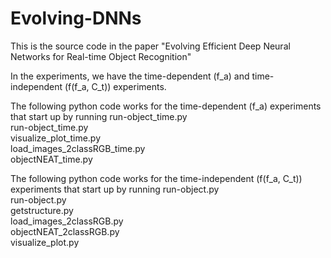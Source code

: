 # Evolving-DNNs

This is the source code in the paper "Evolving Efficient Deep Neural Networks for Real-time Object Recognition"

In the experiments, we have the time-dependent (f_a) and time-independent (f(f_a, C_t)) experiments.

The following python code works for the time-dependent (f_a) experiments that start up by running run-object_time.py  
run-object_time.py  
visualize_plot_time.py  
load_images_2classRGB_time.py  
objectNEAT_time.py  

The following python code works for the time-independent (f(f_a, C_t)) experiments that start up by running run-object.py  
run-object.py  
getstructure.py  
load_images_2classRGB.py  
objectNEAT_2classRGB.py  
visualize_plot.py  
